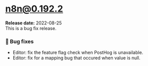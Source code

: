 # n8n@0.192.2  
**Release date:** 2022-08-25  
This is a bug fix release.

### :bug: Bug fixes

* Editor: fix the feature flag check when PostHog is unavailable.
* Editor: fix for a mapping bug that occured when value is null.